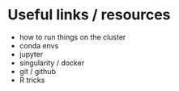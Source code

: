 # Useful links / resources

* how to run things on the cluster
* conda envs
* jupyter
* singularity / docker
* git / github
* R tricks
